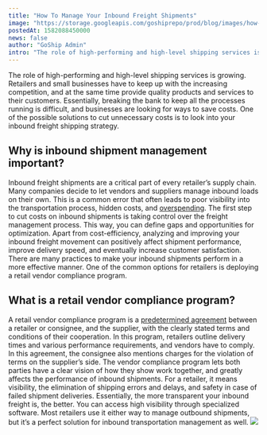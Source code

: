 ```yaml
---
title: "How To Manage Your Inbound Freight Shipments"
image: "https://storage.googleapis.com/goshiprepo/prod/blog/images/how-to-manage-your-inbound-freight-shipments.jpg"
postedAt: 1582088450000
news: false
author: "GoShip Admin"
intro: "The role of high-performing and high-level shipping services is growing. Retailers and small businesses have to keep up with the increasing competition, and at the same time provide quality products and services to their customers. Essentially, breaking the bank to keep all the processes running is difficult, and businesses are looking for ways to save costs. One of the possible solutions to cut unnecessary costs is to look into your inbound freight shipping strategy. \n\nWhy is inbound shipment management im"
---
```

The role of high-performing and high-level shipping services is growing. Retailers and small businesses have to keep up with the increasing competition, and at the same time provide quality products and services to their customers. Essentially, breaking the bank to keep all the processes running is difficult, and businesses are looking for ways to save costs. One of the possible solutions to cut unnecessary costs is to look into your inbound freight shipping strategy.

Why is inbound shipment management important?
---------------------------------------------

Inbound freight shipments are a critical part of every retailer’s supply chain. Many companies decide to let vendors and suppliers manage inbound loads on their own. This is a common error that often leads to poor visibility into the transportation process, hidden costs, and [overspending](https://www.logisticsmgmt.com/wp_content/pls_wp_inbound_freight_030216.pdf). The first step to cut costs on inbound shipments is taking control over the freight management process. This way, you can define gaps and opportunities for optimization. Apart from cost-efficiency, analyzing and improving your inbound freight movement can positively affect shipment performance, improve delivery speed, and eventually increase customer satisfaction. There are many practices to make your inbound shipments perform in a more effective manner. One of the common options for retailers is deploying a retail vendor compliance program.

What is a retail vendor compliance program?
-------------------------------------------

A retail vendor compliance program is a [predetermined agreement](https://www.goship.com/blog/what-is-a-vendor-compliance-program-retail/) between a retailer or consignee, and the supplier, with the clearly stated terms and conditions of their cooperation. In this program, retailers outline delivery times and various performance requirements, and vendors have to comply. In this agreement, the consignee also mentions charges for the violation of terms on the supplier’s side. The vendor compliance program lets both parties have a clear vision of how they show work together, and greatly affects the performance of inbound shipments. For a retailer, it means visibility, the elimination of shipping errors and delays, and safety in case of failed shipment deliveries. Essentially, the more transparent your inbound freight is, the better. You can access high visibility through specialized software. Most retailers use it either way to manage outbound shipments, but it’s a perfect solution for inbound transportation management as well. [![](https://www.goship.com/wp-content/uploads/2021/02/1ace89b4-fe28-40ff-a2a7-4cddc60fc9ec.png)](https://www.goship.com/)
